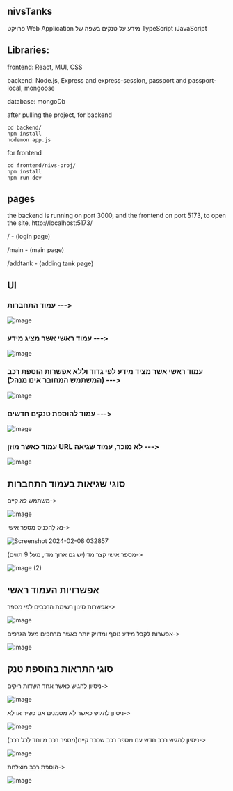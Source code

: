 ## nivsTanks
פרויקט Web Application מידע על טנקים בשפה של TypeScript וJavaScript

## Libraries:

frontend: React, MUI, CSS

backend: Node.js, Express and express-session, passport and passport-local, mongoose

database: mongoDb

after pulling the project, for backend 
```
cd backend/
npm install
nodemon app.js
```

for frontend

```
cd frontend/nivs-proj/
npm install
npm run dev
```
## pages

the backend is running on port 3000, and the frontend on port 5173, to open the site, http://localhost:5173/

/ - (login page)

/main - (main page)

/addtank - (adding tank page)


## UI
### עמוד התחברות --->
![image](https://github.com/nivsasi1/nivsTanks/assets/136849172/0b3f907f-5417-4b1e-a086-02ba13fd3d25)

### עמוד ראשי אשר מציג מידע --->
![image](https://github.com/nivsasi1/nivsTanks/assets/136849172/8349c2da-d253-417d-b92a-d70bb2a7ed3a)

### עמוד ראשי אשר מציד מידע לפי גדוד וללא אפשרות הוספת רכב (המשתמש המחובר אינו מנהל) --->
![image](https://github.com/nivsasi1/nivsTanks/assets/136849172/954db4f2-d2e8-449b-98e4-10b1c67d6cb2)



### עמוד להוספת טנקים חדשים --->
![image](https://github.com/nivsasi1/nivsTanks/assets/136849172/fd51eeb4-634f-4da0-8f31-b5e08202471f)

### עמוד כאשר מוזן URL לא מוכר, עמוד שגיאה --->
![image](https://github.com/nivsasi1/nivsTanks/assets/136849172/c3072b10-8fe4-4430-80b4-69f9a2905c11)




## סוגי שגיאות בעמוד התחברות

משתמש לא קיים->

![image](https://github.com/nivsasi1/nivsTanks/assets/136849172/1eea95c8-be28-4163-87dd-b03b1338f513)

נא להכניס מספר אישי->

![Screenshot 2024-02-08 032857](https://github.com/nivsasi1/nivsTanks/assets/136849172/c0bb5055-47a0-4f6f-907b-97c88098cf67)

מספר אישי קצר מדי(יש גם ארוך מדי, מעל 9 תווים)->

![image (2)](https://github.com/nivsasi1/nivsTanks/assets/136849172/5bbef98c-2590-458a-8024-27400a0a480f)

## אפשרויות העמוד ראשי

אפשרות סינון רשימת הרכבים לפי מספר->

![image](https://github.com/nivsasi1/nivsTanks/assets/136849172/16f2d951-a4b6-49e9-b0a4-4a6b5e4b11b7)


אפשרות לקבל מידע נוסף ומדויק יותר כאשר מרחפים מעל הגרפים->

![image](https://github.com/nivsasi1/nivsTanks/assets/136849172/1231b991-ded6-487b-8de6-e704674b5e40)

## סוגי התראות בהוספת טנק

ניסיון להגיש כאשר אחד השדות ריקים->

![image](https://github.com/nivsasi1/nivsTanks/assets/136849172/091f0e97-d83d-4621-bb81-24ff820fbaee)

ניסיון להגיש כאשר לא מסמנים אם כשיר או לא->

![image](https://github.com/nivsasi1/nivsTanks/assets/136849172/670b41d6-bd92-460a-9200-0c52edbe4124)

ניסיון להגיש רכב חדש עם מספר רכב שכבר קיים(מספר רכב מיוחד לכל רכב)->

![image](https://github.com/nivsasi1/nivsTanks/assets/136849172/520010e8-9315-4989-9db7-ba34f1fee504)

הוספת רכב מוצלחת->

![image](https://github.com/nivsasi1/nivsTanks/assets/136849172/0db01bde-cbff-4f81-9267-d1d6d0bb3a93)